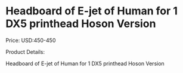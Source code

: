 # Headboard of E-jet of Human for 1 DX5 printhead Hoson Version

Price: USD:450-450

Product Details:

Headboard of E-jet of Human for 1 DX5 printhead Hoson Version